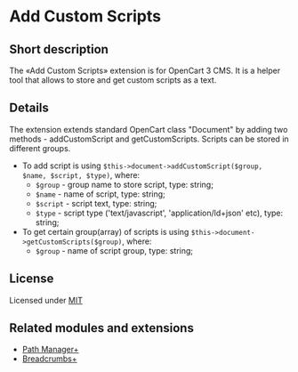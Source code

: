 # Add Custom Scripts

## Short description
The «Add Custom Scripts» extension is for OpenCart 3 CMS. It is a helper tool that allows to store and get custom scripts as a text.

## Details
The extension extends standard OpenCart class "Document" by adding two methods - addCustomScript and getCustomScripts.
Scripts can be stored in different groups.
* To add script is using `$this->document->addCustomScript($group, $name, $script, $type)`, where:
    * `$group` - group name to store script, type: string;
    * `$name` - name of script, type: string;
    * `$script` - script text, type: string;
    * `$type` - script type ('text/javascript', 'application/ld+json' etc), type: string;
* To get certain group(array) of scripts is using  `$this->document->getCustomScripts($group)`, where:
    * `$group` - name of script group, type: string;

## License
Licensed under [MIT](https://git.io/JvEHu)

## Related modules and extensions
* [Path Manager+](https://www.opencart.com/index.php?route=marketplace/extension/info&extension_id=38192)
* [Breadcrumbs+](https://www.opencart.com/index.php?route=marketplace/extension/info&extension_id=35022)
